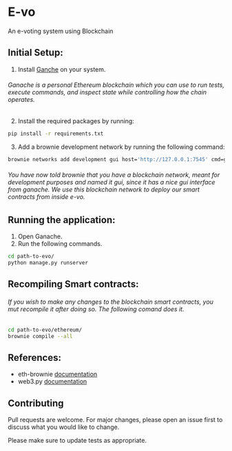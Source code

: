 # E-vo

An e-voting system using Blockchain

## Initial Setup:

1. Install [Ganche](https://www.trufflesuite.com/ganache) on  your system. 
  ###### Ganache is a personal Ethereum blockchain which you can use to run tests, execute commands, and inspect state while controlling how the chain operates.
  
2. Install the required packages by running:
```bash
pip install -r requirements.txt
```
3. Add a brownie development network by running the following command:
```bash
brownie networks add development gui host='http://127.0.0.1:7545' cmd=ganache
```
 ###### You have now told brownie that you have a blockchain network, meant for development purposes and named it gui, since it has a nice gui interface from ganache. We use this blockchain network to deploy our smart contracts from inside e-vo.

## Running the application:
1. Open Ganache.
2. Run the following commands.
```bash
cd path-to-evo/
python manage.py runserver
```

## Recompiling  Smart contracts:
###### If  you wish to make any changes to the blockchain smart contracts, you mut recompile it  after doing so. The following comand does it.
```bash
cd path-to-evo/ethereum/
brownie compile --all
```

## References:

* eth-brownie [documentation](https://readthedocs.org/projects/eth-brownie/downloads/pdf/v1.3.1_a/)
* web3.py [documentation](https://web3py.readthedocs.io/en/stable/)


## Contributing
Pull requests are welcome. For major changes, please open an issue first to discuss what you would like to change.

Please make sure to update tests as appropriate.
